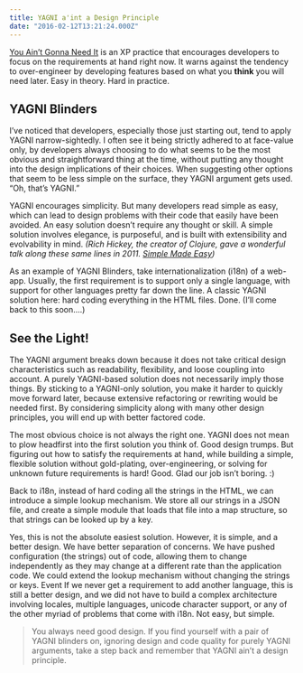 ```yaml
---
title: YAGNI a'int a Design Principle
date: "2016-02-12T13:21:24.000Z"
---
```


[You Ain’t Gonna Need It](http://c2.com/cgi/wiki?YouArentGonnaNeedIt) is an XP practice that
encourages developers to focus on the requirements at hand right now. It warns against the tendency
to over-engineer by developing features based on what you **think** you will need later. Easy in
theory. Hard in practice.

## YAGNI Blinders

I’ve noticed that developers, especially those just starting out, tend to apply YAGNI
narrow-sightedly. I often see it being strictly adhered to at face-value only, by developers always
choosing to do what seems to be the most obvious and straightforward thing at the time, without
putting any thought into the design implications of their choices. When suggesting other options
that seem to be less simple on the surface, they YAGNI argument gets used. “Oh, that’s YAGNI.”

<!-- more -->

YAGNI encourages simplicity. But many developers read simple as easy, which can lead to design
problems with their code that easily have been avoided. An easy solution doesn’t require any thought
or skill. A simple solution involves elegance, is purposeful, and is built with extensibility and
evolvability in mind. _(Rich Hickey, the creator of Clojure, gave a wonderful talk along these same
lines in 2011. [Simple Made Easy](http://www.infoq.com/presentations/Simple-Made-Easy))_

As an example of YAGNI Blinders, take internationalization (i18n) of a web-app. Usually, the first
requirement is to support only a single language, with support for other languages pretty far down
the line. A classic YAGNI solution here: hard coding everything in the HTML files. Done. (I’ll come
back to this soon….)

## See the Light!

The YAGNI argument breaks down because it does not take critical design characteristics such as
readability, flexibility, and loose coupling into account. A purely YAGNI-based solution does not
necessarily imply those things. By sticking to a YAGNI-only solution, you make it harder to quickly
move forward later, because extensive refactoring or rewriting would be needed first. By considering
simplicity along with many other design principles, you will end up with better factored code.

The most obvious choice is not always the right one. YAGNI does not mean to plow headfirst into the
first solution you think of. Good design trumps. But figuring out how to satisfy the requirements at
hand, while building a simple, flexible solution without gold-plating, over-engineering, or solving
for unknown future requirements is hard! Good. Glad our job isn’t boring. :)

Back to i18n, instead of hard coding all the strings in the HTML, we can introduce a simple lookup
mechanism. We store all our strings in a JSON file, and create a simple module that loads that file
into a map structure, so that strings can be looked up by a key.

Yes, this is not the absolute easiest solution. However, it is simple, and a better design. We have
better separation of concerns. We have pushed configuration (the strings) out of code, allowing them
to change independently as they may change at a different rate than the application code. We could
extend the lookup mechanism without changing the strings or keys. Event If we never get a
requirement to add another language, this is still a better design, and we did not have to build a
complex architecture involving locales, multiple languages, unicode character support, or any of the
other myriad of problems that come with i18n. Not easy, but simple.

> You always need good design. If you find yourself with a pair of YAGNI blinders on, ignoring
> design and code quality for purely YAGNI arguments, take a step back and remember that YAGNI ain’t
> a design principle.

